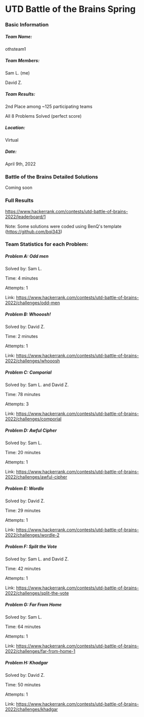 # UTD Battle of the Brains Spring

### Basic Information
##### Team Name:
othsteam1

##### Team Members:
Sam L. (me)

David Z.

##### Team Results:
2nd Place among  ~125 participating teams

All 8 Problems Solved (perfect score)

##### Location:
Virtual

##### Date:
April 9th, 2022

### Battle of the Brains Detailed Solutions
Coming soon

### Full Results
https://www.hackerrank.com/contests/utd-battle-of-brains-2022/leaderboard/1

Note: Some solutions were coded using BenQ's template (https://github.com/bqi343)

### Team Statistics for each Problem:
##### Problem A: Odd men
Solved by: Sam L.

Time: 4 minutes

Attempts: 1

Link: https://www.hackerrank.com/contests/utd-battle-of-brains-2022/challenges/odd-men

##### Problem B: Whooosh!
Solved by: David Z.

Time: 2 minutes

Attempts: 1

Link: https://www.hackerrank.com/contests/utd-battle-of-brains-2022/challenges/whooosh

##### Problem C: Comporial
Solved by: Sam L. and David Z.

Time: 78 minutes

Attempts: 3

Link: https://www.hackerrank.com/contests/utd-battle-of-brains-2022/challenges/comporial

##### Problem D: Awful Cipher
Solved by: Sam L.

Time: 20 minutes

Attempts: 1

Link: https://www.hackerrank.com/contests/utd-battle-of-brains-2022/challenges/awful-cipher

##### Problem E: Wordle
Solved by: David Z.

Time: 29 minutes

Attempts: 1

Link: https://www.hackerrank.com/contests/utd-battle-of-brains-2022/challenges/wordle-2

##### Problem F: Split the Vote
Solved by: Sam L. and David Z.

Time: 42 minutes

Attempts: 1

Link: https://www.hackerrank.com/contests/utd-battle-of-brains-2022/challenges/split-the-vote

##### Problem G: Far From Home
Solved by: Sam L.

Time: 64 minutes

Attempts: 1

Link: https://www.hackerrank.com/contests/utd-battle-of-brains-2022/challenges/far-from-home-1

##### Problem H: Khadgar
Solved by: David Z.

Time: 50 minutes

Attempts: 1

Link: https://www.hackerrank.com/contests/utd-battle-of-brains-2022/challenges/khadgar
